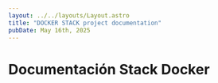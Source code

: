 ```yaml
---
layout: ../../layouts/Layout.astro
title: "DOCKER STACK project documentation"
pubDate: May 16th, 2025
---
```


# Documentación Stack Docker